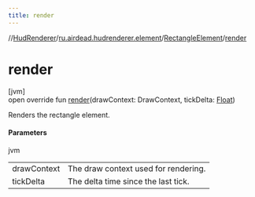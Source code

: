 ```yaml
---
title: render
---
```

//[HudRenderer](../../../index.html)/[ru.airdead.hudrenderer.element](../index.html)/[RectangleElement](index.html)/[render](render.html)



# render



[jvm]\
open override fun [render](render.html)(drawContext: DrawContext, tickDelta: [Float](https://kotlinlang.org/api/latest/jvm/stdlib/kotlin/-float/index.html))



Renders the rectangle element.



#### Parameters


jvm

| | |
|---|---|
| drawContext | The draw context used for rendering. |
| tickDelta | The delta time since the last tick. |




